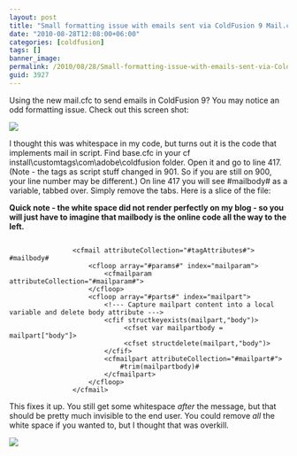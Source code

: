 ```yaml
---
layout: post
title: "Small formatting issue with emails sent via ColdFusion 9 Mail.cfc"
date: "2010-08-28T12:08:00+06:00"
categories: [coldfusion]
tags: []
banner_image: 
permalink: /2010/08/28/Small-formatting-issue-with-emails-sent-via-ColdFusion-9-Mailcfc
guid: 3927
---
```


Using the new mail.cfc to send emails in ColdFusion 9? You may notice an odd formatting issue. Check out this screen shot:

<p>

<img src="https://static.raymondcamden.com/images/Screen shot 2010-08-28 at 10.39.31 AM.png" />

<p>

I thought this was whitespace in my code, but turns out it is the code that implements mail in script. Find base.cfc in your cf install\customtags\com\adobe\coldfusion folder. Open it and go to line 417. (Note - the tags as script stuff changed in 901. So if you are still on 900, your line number may be different.) On line 417 you will see #mailbody# as a variable, tabbed over. Simply remove the tabs. Here is a slice of the file:

<p>

<b>Quick note - the white space did not render perfectly on my blog - so you will just have to imagine that mailbody is the online code all the way to the left.</b>

<p>

<code>
                &lt;cfmail attributeCollection="#tagAttributes#"&gt;
#mailbody#
                    &lt;cfloop array="#params#" index="mailparam"&gt;
                        &lt;cfmailparam attributeCollection="#mailparam#"&gt;
                    &lt;/cfloop&gt;
                    &lt;cfloop array="#parts#" index="mailpart"&gt;
                        &lt;!--- Capture mailpart content into a local variable and delete body attribute ---&gt; 
                        &lt;cfif structkeyexists(mailpart,"body")&gt;
                             &lt;cfset var mailpartbody = mailpart["body"]&gt;
                             &lt;cfset structdelete(mailpart,"body")&gt;
                        &lt;/cfif&gt;
                        &lt;cfmailpart attributeCollection="#mailpart#"&gt;
                            #trim(mailpartbody)#
                        &lt;/cfmailpart&gt;
                    &lt;/cfloop&gt;
                &lt;/cfmail&gt;
</code>

<p>

This fixes it up. You still get some whitespace <i>after</i> the message, but that should be pretty much invisible to the end user. You could remove <i>all</i> the white space if you wanted to, but I thought that was overkill.

<p>

<img src="https://static.raymondcamden.com/images/cfjedi/Screen shot 2010-08-28 at 10.42.49 AM.png" />